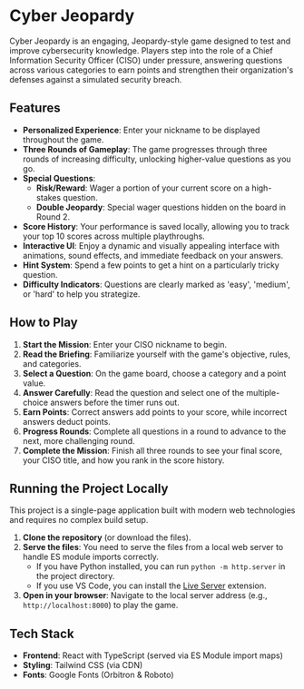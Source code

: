 # Cyber Jeopardy

Cyber Jeopardy is an engaging, Jeopardy-style game designed to test and improve cybersecurity knowledge. Players step into the role of a Chief Information Security Officer (CISO) under pressure, answering questions across various categories to earn points and strengthen their organization's defenses against a simulated security breach.

## Features

- **Personalized Experience**: Enter your nickname to be displayed throughout the game.
- **Three Rounds of Gameplay**: The game progresses through three rounds of increasing difficulty, unlocking higher-value questions as you go.
- **Special Questions**:
  - **Risk/Reward**: Wager a portion of your current score on a high-stakes question.
  - **Double Jeopardy**: Special wager questions hidden on the board in Round 2.
- **Score History**: Your performance is saved locally, allowing you to track your top 10 scores across multiple playthroughs.
- **Interactive UI**: Enjoy a dynamic and visually appealing interface with animations, sound effects, and immediate feedback on your answers.
- **Hint System**: Spend a few points to get a hint on a particularly tricky question.
- **Difficulty Indicators**: Questions are clearly marked as 'easy', 'medium', or 'hard' to help you strategize.

## How to Play

1.  **Start the Mission**: Enter your CISO nickname to begin.
2.  **Read the Briefing**: Familiarize yourself with the game's objective, rules, and categories.
3.  **Select a Question**: On the game board, choose a category and a point value.
4.  **Answer Carefully**: Read the question and select one of the multiple-choice answers before the timer runs out.
5.  **Earn Points**: Correct answers add points to your score, while incorrect answers deduct points.
6.  **Progress Rounds**: Complete all questions in a round to advance to the next, more challenging round.
7.  **Complete the Mission**: Finish all three rounds to see your final score, your CISO title, and how you rank in the score history.

## Running the Project Locally

This project is a single-page application built with modern web technologies and requires no complex build setup.

1.  **Clone the repository** (or download the files).
2.  **Serve the files**: You need to serve the files from a local web server to handle ES module imports correctly.
    -   If you have Python installed, you can run `python -m http.server` in the project directory.
    -   If you use VS Code, you can install the [Live Server](https://marketplace.visualstudio.com/items?itemName=ritwickdey.LiveServer) extension.
3.  **Open in your browser**: Navigate to the local server address (e.g., `http://localhost:8000`) to play the game.

## Tech Stack

-   **Frontend**: React with TypeScript (served via ES Module import maps)
-   **Styling**: Tailwind CSS (via CDN)
-   **Fonts**: Google Fonts (Orbitron & Roboto)
